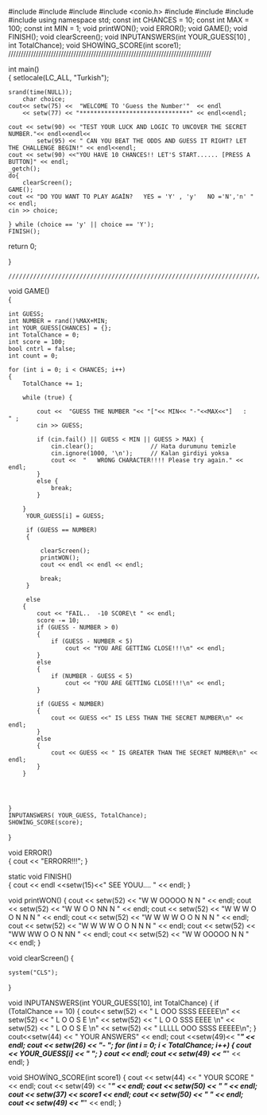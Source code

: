 #include <iostream>
#include <ctime>
#include <iomanip>
#include <conio.h>
#include <clocale>
#include <thread>
#include <chrono>
#include <cstdlib>
using namespace std;
const int CHANCES = 10;
const int MAX = 100;
const int MIN = 1;
void printWON();
void ERROR();
void GAME();
void FINISH();
void clearScreen();
void INPUTANSWERS(int YOUR_GUESS[10] , int TotalChance);
void SHOWİNG_SCORE(int score1);
/////////////////////////////////////////////////////////////////////////////////
 
int main()                
{
    setlocale(LC_ALL, "Turkish");
   
    srand(time(NULL));
        char choice; 
    cout<< setw(75) <<  "WELCOME TO 'Guess the Number'"  << endl
        << setw(77) << "*******************************" << endl<<endl;
        
    cout << setw(90) << "TEST YOUR LUCK AND LOGIC TO UNCOVER THE SECRET NUMBER."<< endl<<endl<<
            setw(95) << " CAN YOU BEAT THE ODDS AND GUESS IT RIGHT? LET THE CHALLENGE BEGIN!" << endl<<endl;
    cout << setw(90) <<"YOU HAVE 10 CHANCES!! LET'S START...... [PRESS A BUTTON]" << endl;
    _getch();   
    do{ 
        clearScreen();
    GAME();
    cout << "DO YOU WANT TO PLAY AGAİN?   YES = 'Y' , 'y'   NO ='N','n' " << endl;
    cin >> choice;
    
    } while (choice == 'y' || choice == 'Y'); 
    FINISH();
  return 0;



}


    /////////////////////////////////////////////////////////////////////////////////

void GAME()           
{ 

    int GUESS;
    int NUMBER = rand()%MAX+MIN;
    int YOUR_GUESS[CHANCES] = {};
    int TotalChance = 0;
    int score = 100;
    bool cntrl = false;
    int count = 0;

    for (int i = 0; i < CHANCES; i++)
    {
        TotalChance += 1;
        
        while (true) {
            
            cout <<  "GUESS THE NUMBER "<< "["<< MIN<< "-"<<MAX<<"]   :   " ;
            cin >> GUESS;
         
            if (cin.fail() || GUESS < MIN || GUESS > MAX) {
                cin.clear();                // Hata durumunu temizle
                cin.ignore(1000, '\n');     // Kalan girdiyi yoksa
                cout <<  "   WRONG CHARACTER!!!! Please try again." << endl;
            }
            else {
                break; 
            } 
           
        } 
         YOUR_GUESS[i] = GUESS;

         if (GUESS == NUMBER)
         { 
           
             clearScreen();
             printWON(); 
             cout << endl << endl << endl;

             break;
         }
      
         else
        {
            cout << "FAIL..  -10 SCORE\t " << endl; 
            score -= 10;
            if (GUESS - NUMBER > 0)
            {
                if (GUESS - NUMBER < 5)
                    cout << "YOU ARE GETTİNG CLOSE!!!\n" << endl;
            }
            else
            {
                if (NUMBER - GUESS < 5)
                    cout << "YOU ARE GETTİNG CLOSE!!!\n" << endl;
            }

            if (GUESS < NUMBER)
            {
                cout << GUESS <<" IS LESS THAN THE SECRET NUMBER\n" << endl;  
            }
            else
            {
                cout << GUESS << " IS GREATER THAN THE SECRET NUMBER\n" << endl;
            }
        }

       

       
    } 
    INPUTANSWERS( YOUR_GUESS, TotalChance);
    SHOWİNG_SCORE(score);
   
}

 
void ERROR()            
{
    cout << "ERRORR!!!";
}

static void FINISH()       
{
    cout << endl <<setw(15)<<"     SEE YOUU....  " << endl;
}



void printWON() {
    cout << setw(52) << "W       W   OOOOO   N     N  " << endl;
    cout << setw(52) << "W       W  O     O  NN    N  " << endl;
    cout << setw(52) << "W   W   W  O     O  N N   N  " << endl;
    cout << setw(52) << "W  W W  W  O     O  N  N  N  " << endl;
    cout << setw(52) << "W W   W W  O     O  N   N N  " << endl;
    cout << setw(52) << "WW     WW  O     O  N    NN  " << endl;
    cout << setw(52) << "W       W   OOOOO   N     N  " << endl;
}



void clearScreen() {
 
    system("CLS");
}

void INPUTANSWERS(int YOUR_GUESS[10], int TotalChance)
{ 
    if (TotalChance == 10)
    {
        cout<< setw(52) << " L       OOO   SSSS  EEEEE\n"
            << setw(52) << " L      O   O  S     E    \n"
            << setw(52) << " L      O   O  SSS   EEEE \n"
            << setw(52) << " L      O   O     S  E    \n"
            << setw(52) << " LLLLL   OOO   SSSS  EEEEE\n";
    }
    cout<<setw(44)  << "   YOUR ANSWERS" << endl;
    cout  <<setw(49)<< "*************************" << endl;
    cout << setw(26) << "- ";
    for (int i = 0; i < TotalChance; i++)
    {
        cout << YOUR_GUESS[i] << "  ";
    }
    cout <<  endl;
    cout << setw(49) << "*************************" << endl;
}


void SHOWİNG_SCORE(int score1)
{
    cout << setw(44) << " YOUR SCORE  " << endl;
    cout << setw(49) << "*************************" << endl;
    cout << setw(50) << "*                        *" << endl;
    cout << setw(37) << score1 << endl;
    cout << setw(50) << "*                        *" << endl;
    cout << setw(49) << "*************************" << endl;
}

